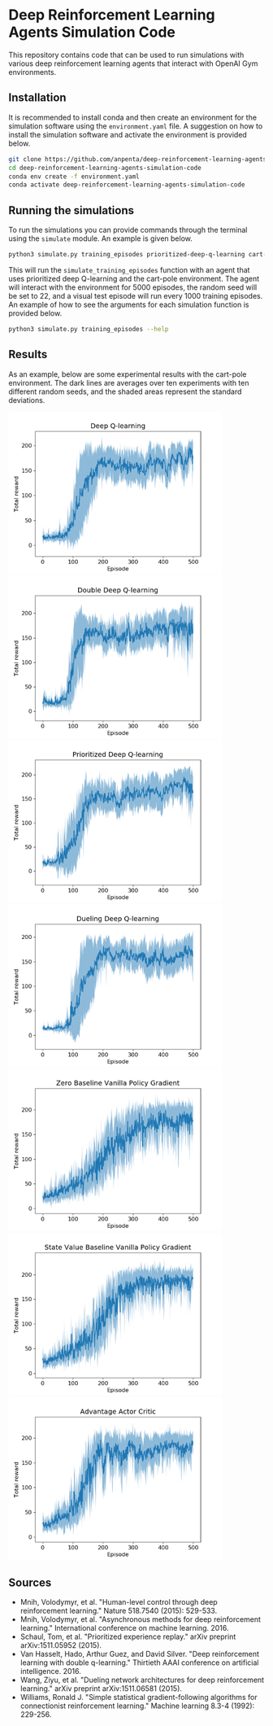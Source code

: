 # Deep Reinforcement Learning Agents Simulation Code

This repository contains code that can be used to run simulations with various deep reinforcement learning agents that interact with OpenAI Gym environments.

## Installation

It is recommended to install conda and then create an environment for the simulation software using the ```environment.yaml``` file. A suggestion on how to install the simulation software and activate the environment is provided below.

```bash
git clone https://github.com/anpenta/deep-reinforcement-learning-agents-simulation-code.git
cd deep-reinforcement-learning-agents-simulation-code
conda env create -f environment.yaml
conda activate deep-reinforcement-learning-agents-simulation-code
```

## Running the simulations

To run the simulations you can provide commands through the terminal using the ```simulate``` module. An example is given below.

```bash
python3 simulate.py training_episodes prioritized-deep-q-learning cart-pole 5000 22 1000
```
This will run the ```simulate_training_episodes``` function with an agent that uses prioritized deep Q-learning and the cart-pole environment. The agent will interact with the environment for 5000 episodes, the random seed will be set to 22, and a visual test episode will run every 1000 training episodes. An example of how to see the arguments for each simulation function is provided below.

```bash
python3 simulate.py training_episodes --help
```

## Results

As an example, below are some experimental results with the cart-pole environment. The dark lines are averages over ten experiments with ten different random seeds, and the shaded areas represent the standard deviations.

<p float="left">
<img src=./experimental-results/cart-pole/deep-q-learning-total-reward.png height="320" width="420">
<img src=./experimental-results/cart-pole/double-deep-q-learning-total-reward.png height="320" width="420">
<img src=./experimental-results/cart-pole/prioritized-deep-q-learning-total-reward.png height="320" width="420">
<img src=./experimental-results/cart-pole/dueling-deep-q-learning-total-reward.png height="320" width="420">
<img src=./experimental-results/cart-pole/zero-baseline-vanilla-policy-gradient-total-reward.png height="320" width="420">
<img src=./experimental-results/cart-pole/state-value-baseline-vanilla-policy-gradient-total-reward.png height="320" width="420">
<img src=./experimental-results/cart-pole/advantage-actor-critic-total-reward.png height="320" width="420">
</p>

## Sources
* Mnih, Volodymyr, et al. "Human-level control through deep reinforcement learning." Nature 518.7540 (2015): 529-533.
* Mnih, Volodymyr, et al. "Asynchronous methods for deep reinforcement learning." International conference on machine learning. 2016.
* Schaul, Tom, et al. "Prioritized experience replay." arXiv preprint arXiv:1511.05952 (2015).
* Van Hasselt, Hado, Arthur Guez, and David Silver. "Deep reinforcement learning with double q-learning." Thirtieth AAAI conference on artificial intelligence. 2016.
* Wang, Ziyu, et al. "Dueling network architectures for deep reinforcement learning." arXiv preprint arXiv:1511.06581 (2015).
* Williams, Ronald J. "Simple statistical gradient-following algorithms for connectionist reinforcement learning." Machine learning 8.3-4 (1992): 229-256.
